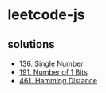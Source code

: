 # leetcode-js

## solutions

- [136. Single Number](./src/136.SingleNumber.js)
- [191. Number of 1 Bits](./src/191.Numberof1Bits.js)
- [461. Hamming Distance](./src/461.HammingDistance.js)
